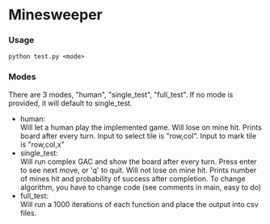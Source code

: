 # Minesweeper

### Usage ###
`python test.py <mode>`

### Modes ###

There are 3 modes, "human", "single_test", "full_test". If no mode is provided, it will default to single_test.

* human:  
Will let a human play the implemented game. Will lose on mine hit. Prints board after every turn. Input to select tile is "row,col". Input to mark tile is "row,col,x"  
* single_test:  
Will run complex GAC and show the board after every turn. Press enter to see next move, or 'q' to quit. Will not lose on mine hit. Prints number of mines hit and probability of success after completion. To change algorithm, you have to change code (see comments in main, easy to do)  
* full_test:  
Will run a 1000 iterations of each function and place the output into csv files.  
